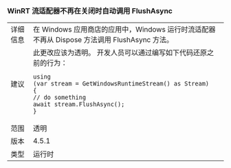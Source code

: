 ### <a name="winrt-stream-adapters-no-long-call-flushasync-automatically-on-close"></a>WinRT 流适配器不再在关闭时自动调用 FlushAsync

|   |   |
|---|---|
|详细信息|在 Windows 应用商店的应用中，Windows 运行时流适配器不再从 Dispose 方法调用 FlushAsync 方法。|
|建议|此更改应该为透明。 开发人员可以通过编写如下代码还原之前的行为：<pre><code class="language-csharp">using (var stream = GetWindowsRuntimeStream() as Stream)&#13;&#10;{&#13;&#10;// do something&#13;&#10;await stream.FlushAsync();&#13;&#10;}&#13;&#10;</code></pre>|
|范围|透明|
|版本|4.5.1|
|类型|运行时|


